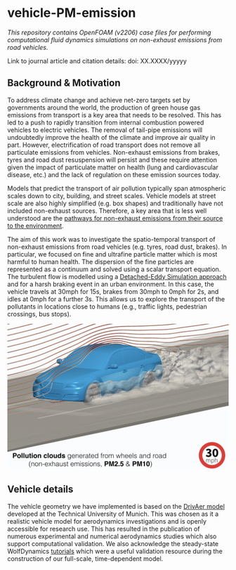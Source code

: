 # vehicle-PM-emission

_This repository contains OpenFOAM (v2206) case files for performing computational fluid dynamics simulations on non-exhaust emissions from road vehicles._

Link to journal article and citation details: doi: XX.XXXX/yyyyy

## Background & Motivation

To address climate change and achieve net-zero targets set by governments around the world, the production of green house gas emissions from transport is a key area that needs to be resolved. This has led to a push to rapidly transition from internal combustion powered vehicles to electric vehicles. The removal of tail-pipe emissions will undoubtedly improve the health of the climate and improve air quality in part. However, electrification of road transport does not remove all particulate emissions from vehicles. Non-exhaust emissions from brakes, tyres and road dust resuspension will persist and these require attention given the impact of particulate matter on health (lung and cardiovascular disease, etc.) and the lack of regulation on these emission sources today.

Models that predict the transport of air pollution typically span atmospheric scales down to city, building, and street scales. Vehicle models at street scale are also highly simplified (e.g. box shapes) and traditionally have not included non-exhaust sources. Therefore, a key area that is less well understood are the [pathways for non-exhaust emissions from their source to the environment](https://doi.org/10.1016/j.envpol.2020.115654). 

The aim of this work was to investigate the spatio-temporal transport of non-exhaust emissions from road vehicles (e.g. tyres, road dust, brakes). In particular, we focused on fine and ultrafine particle matter which is most harmful to human health. The dispersion of the fine particles are represented as a continuum and solved using a scalar transport equation. The turbulent flow is modelled using a [Detached-Eddy Simulation approach](https://doi.org/10.1007/s00162-006-0015-0) and for a harsh braking event in an urban environment. In this case, the vehicle travels at 30mph for 15s, brakes from 30mph to 0mph for 2s, and idles at 0mph for a further 3s. This allows us to explore the transport of the pollutants in locations close to humans (e.g., traffic lights, pedestrian crossings, bus stops). 

![snapshot](./images/video-snapshot.png)

## Vehicle details

The vehicle geometry we have implemented is based on the [DrivAer model](https://www.epc.ed.tum.de/en/aer/research-groups/automotive/drivaer/) developed at the Technical University of Munich. This was chosen as it a realistic vehicle model for aerodynamics investigations and is openly accessible for research use. This has resulted in the publication of numerous experimental and numerical aerodynamics studies which also support computational validation. We also acknowledge the steady-state WolfDynamics [tutorials](http://www.wolfdynamics.com/tutorials.html?id=94) which were a useful validation resource during the construction of our full-scale, time-dependent model.




